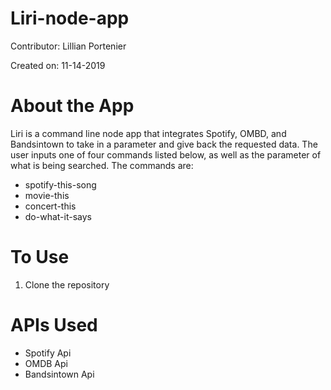 <h1> Liri-node-app </h1>
<p> Contributor: Lillian Portenier </p>
<p> Created on: 11-14-2019 </p>

<h1>About the App</h1>
<p> Liri is a command line node app that integrates Spotify, OMBD, and Bandsintown to take in a parameter and give back the requested data. The user inputs one of four commands listed below, as well as the parameter of what is being searched. The commands are: </p>
<ul>
  <li>spotify-this-song</li>
  <li>movie-this</li>
  <li>concert-this</li>
  <li>do-what-it-says</li>
</ul> 

<h1>To Use</h1>
<ol>
  <li>Clone the repository</li>
</ol>

<h1>APIs Used</h1>
<ul>
  <li>Spotify Api</li>
  <li>OMDB Api</li>
  <li>Bandsintown Api</li>
</ul>

